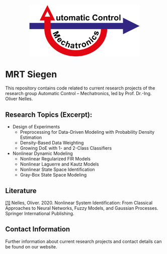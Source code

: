 <img src="mrt_logo.png" width="350" style="display: block; margin-left: auto;margin-right: auto;">

# MRT Siegen

This repository contains code related to current research projects of the research group Automatic Control – Mechatronics, led by Prof. Dr.-Ing. Oliver Nelles.

## Research Topics (Excerpt):
- Design of Experiments
   - Preprocessing for Data-Driven Modeling with Probability Density Estimation
   - Density-Based Data Weighting
   - Growing DoE with 1- and 2-Class Classifiers
- Nonlinear Dynamic Modeling
   - Nonlinear Regularized FIR Models
   - Nonlinear Laguerre and Kautz Models
   - Nonlinear State Space Identification
   - Gray-Box State Space Modeling

## Literature 
[[1]]( https://doi.org/10.1007/978-3-030-47439-3) Nelles, Oliver. 2020. Nonlinear System Identification: From Classical Approaches to Neural Networks, Fuzzy Models, and Gaussian Processes. Springer International Publishing.

## Contact Information

Further information about current research projects and contact details can be found on our website.